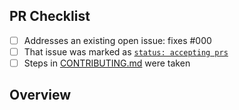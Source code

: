 <!-- 👋 Hi, thanks for sending a PR to node-ts-app! 💖.
Please fill out all fields below and make sure each item is true and [x] checked.
Otherwise we may not be able to review your PR. -->

## PR Checklist

- [ ] Addresses an existing open issue: fixes #000
- [ ] That issue was marked as [`status: accepting prs`][1]
- [ ] Steps in [CONTRIBUTING.md][2] were taken

## Overview

<!-- Description of what is changed and how the code change does that. -->

[1]:
	https://github.com/timelessco/node-ts-app/issues?q=is%3Aopen+is%3Aissue+label%3A%22status%3A+accepting+prs%22
[2]: https://github.com/timelessco/node-ts-app/blob/main/.github/CONTRIBUTING.md
